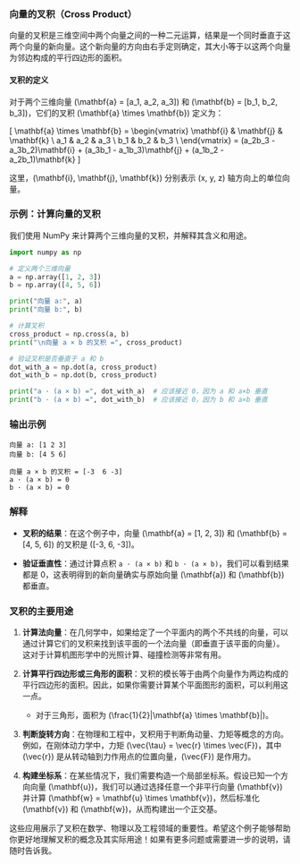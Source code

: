 ### 向量的叉积（Cross Product）

向量的叉积是三维空间中两个向量之间的一种二元运算，结果是一个同时垂直于这两个向量的新向量。这个新向量的方向由右手定则确定，其大小等于以这两个向量为邻边构成的平行四边形的面积。

#### 叉积的定义

对于两个三维向量 \(\mathbf{a} = [a_1, a_2, a_3]\) 和 \(\mathbf{b} = [b_1, b_2, b_3]\)，它们的叉积 \(\mathbf{a} \times \mathbf{b}\) 定义为：

\[
\mathbf{a} \times \mathbf{b} =
\begin{vmatrix}
\mathbf{i} & \mathbf{j} & \mathbf{k} \\
a_1 & a_2 & a_3 \\
b_1 & b_2 & b_3 \\
\end{vmatrix}
= (a_2b_3 - a_3b_2)\mathbf{i} + (a_3b_1 - a_1b_3)\mathbf{j} + (a_1b_2 - a_2b_1)\mathbf{k}
\]

这里，\(\mathbf{i}, \mathbf{j}, \mathbf{k}\) 分别表示 \(x, y, z\) 轴方向上的单位向量。

### 示例：计算向量的叉积

我们使用 NumPy 来计算两个三维向量的叉积，并解释其含义和用途。

```python
import numpy as np

# 定义两个三维向量
a = np.array([1, 2, 3])
b = np.array([4, 5, 6])

print("向量 a:", a)
print("向量 b:", b)

# 计算叉积
cross_product = np.cross(a, b)
print("\n向量 a × b 的叉积 =", cross_product)

# 验证叉积是否垂直于 a 和 b
dot_with_a = np.dot(a, cross_product)
dot_with_b = np.dot(b, cross_product)

print("a · (a × b) =", dot_with_a)  # 应该接近 0，因为 a 和 a×b 垂直
print("b · (a × b) =", dot_with_b)  # 应该接近 0，因为 b 和 a×b 垂直
```

### 输出示例

```
向量 a: [1 2 3]
向量 b: [4 5 6]

向量 a × b 的叉积 = [-3  6 -3]
a · (a × b) = 0
b · (a × b) = 0
```

### 解释

- **叉积的结果**：在这个例子中，向量 \(\mathbf{a} = [1, 2, 3]\) 和 \(\mathbf{b} = [4, 5, 6]\) 的叉积是 \([-3, 6, -3]\)。

- **验证垂直性**：通过计算点积 `a · (a × b)` 和 `b · (a × b)`，我们可以看到结果都是 0，这表明得到的新向量确实与原始向量 \(\mathbf{a}\) 和 \(\mathbf{b}\) 都垂直。

### 叉积的主要用途

1. **计算法向量**：在几何学中，如果给定了一个平面内的两个不共线的向量，可以通过计算它们的叉积来找到该平面的一个法向量（即垂直于该平面的向量）。这对于计算机图形学中的光照计算、碰撞检测等非常有用。

2. **计算平行四边形或三角形的面积**：叉积的模长等于由两个向量作为两边构成的平行四边形的面积。因此，如果你需要计算某个平面图形的面积，可以利用这一点。

    - 对于三角形，面积为 \(\frac{1}{2}|\mathbf{a} \times \mathbf{b}|\)。

3. **判断旋转方向**：在物理和工程中，叉积用于判断角动量、力矩等概念的方向。例如，在刚体动力学中，力矩 \(\vec{\tau} = \vec{r} \times \vec{F}\)，其中 \(\vec{r}\) 是从转动轴到力作用点的位置向量，\(\vec{F}\) 是作用力。

4. **构建坐标系**：在某些情况下，我们需要构造一个局部坐标系。假设已知一个方向向量 \(\mathbf{u}\)，我们可以通过选择任意一个非平行向量 \(\mathbf{v}\) 并计算 \(\mathbf{w} = \mathbf{u} \times \mathbf{v}\)，然后标准化 \(\mathbf{v}\) 和 \(\mathbf{w}\)，从而构建出一个正交基。

这些应用展示了叉积在数学、物理以及工程领域的重要性。希望这个例子能够帮助你更好地理解叉积的概念及其实际用途！如果有更多问题或需要进一步的说明，请随时告诉我。
